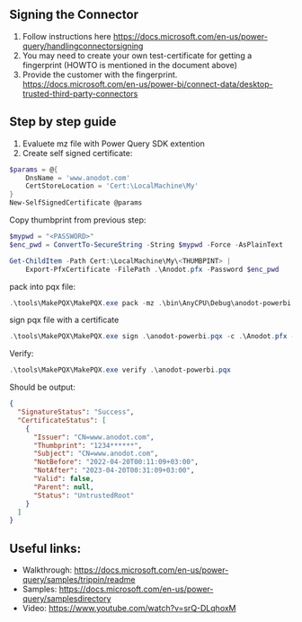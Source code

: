 ## Signing the Connector
1. Follow instructions here https://docs.microsoft.com/en-us/power-query/handlingconnectorsigning
2. You may need to create your own test-certificate for getting a fingerprint (HOWTO is mentioned in the document above)
3. Provide the customer with the fingerprint. https://docs.microsoft.com/en-us/power-bi/connect-data/desktop-trusted-third-party-connectors

## Step by step guide
1. Evaluete mz file with Power Query SDK extention
2. Create self signed certificate:
```powershell
$params = @{
    DnsName = 'www.anodot.com'
    CertStoreLocation = 'Cert:\LocalMachine\My'
}
New-SelfSignedCertificate @params
```

Copy thumbprint from previous step:
```powershell
$mypwd = "<PASSWORD>"
$enc_pwd = ConvertTo-SecureString -String $mypwd -Force -AsPlainText

Get-ChildItem -Path Cert:\LocalMachine\My\<THUMBPINT> |
    Export-PfxCertificate -FilePath .\Anodot.pfx -Password $enc_pwd
```

pack into pqx file:
```powershell
.\tools\MakePQX\MakePQX.exe pack -mz .\bin\AnyCPU\Debug\anodot-powerbi.mez -c .\Anodot.pfx -p $mypwd
```

sign pqx file with a certificate
```powershell
.\tools\MakePQX\MakePQX.exe sign .\anodot-powerbi.pqx -c .\Anodot.pfx -p $mypwd
```

Verify:
```powershell
.\tools\MakePQX\MakePQX.exe verify .\anodot-powerbi.pqx 
```
Should be output:
```json
{
  "SignatureStatus": "Success",
  "CertificateStatus": [
    {
      "Issuer": "CN=www.anodot.com",
      "Thumbprint": "1234******",
      "Subject": "CN=www.anodot.com",
      "NotBefore": "2022-04-20T00:11:09+03:00",
      "NotAfter": "2023-04-20T00:31:09+03:00",
      "Valid": false,
      "Parent": null,
      "Status": "UntrustedRoot"
    }
  ]
}
```

## Useful links:
- Walkthrough: https://docs.microsoft.com/en-us/power-query/samples/trippin/readme
- Samples: https://docs.microsoft.com/en-us/power-query/samplesdirectory
- Video: https://www.youtube.com/watch?v=srQ-DLqhoxM
